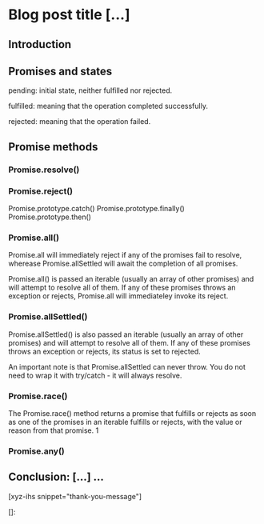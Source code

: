 # Blog post title [...]
<!--more-->
<!--
Table of Contents:
-->

## Introduction

## Promises and states

pending: initial state, neither fulfilled nor rejected.

fulfilled: meaning that the operation completed successfully.

rejected: meaning that the operation failed.

## Promise methods

### Promise.resolve()

### Promise.reject()

Promise.prototype.catch()
Promise.prototype.finally()
Promise.prototype.then()

### Promise.all()

Promise.all will immediately reject if any of the promises fail to resolve, wherease Promise.allSettled will await the completion of all promises.

Promise.all() is passed an iterable (usually an array of other promises) and will attempt to resolve all of them. If any of these promises throws an exception or rejects, Promise.all will immediateley invoke its reject.

### Promise.allSettled()

Promise.allSettled() is also passed an iterable (usually an array of other promises) and will attempt to resolve all of them. If any of these promises throws an exception or rejects, its status is set to rejected.

An important note is that Promise.allSettled can never throw. You do not need to wrap it with try/catch - it will always resolve.

### Promise.race()

The Promise.race() method returns a promise that fulfills or rejects as soon as one of the promises in an iterable fulfills or rejects, with the value or reason from that promise. 1

### Promise.any()

## Conclusion: [...] ...

[xyz-ihs snippet="thank-you-message"]

<!-- ### Links -->
[]:

<!--
### Meta:
-
-->

<!--
### Resources:
- https://blog.jonlu.ca/posts/promises
- https://developer.mozilla.org/en-US/docs/Web/JavaScript/Reference/Global_Objects/Promise
-->
